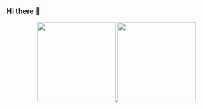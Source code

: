 ### Hi there 👋

<div  style="display: inline_block" align="center">
  <a href="https://github.com/mauroree">
  <img height="180em" src="https://github-readme-stats.vercel.app/api?username=mauroree&show_icons=true&theme=dark&include_all_commits=true&count_private=true"/>
  <img height="180em" src="https://github-readme-stats.vercel.app/api/top-langs/?username=mauroree&layout=compact&langs_count=7&theme=dark"/>
</div>
  
